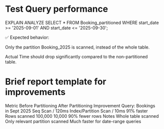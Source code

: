 # Test Query performance
EXPLAIN ANALYZE
SELECT *
FROM Booking_partitioned
WHERE start_date >= '2025-09-01'
  AND start_date <= '2025-09-30';

  ✅ Expected behavior:

Only the partition Booking_2025 is scanned, instead of the whole table.

Actual Time should drop significantly compared to the non-partitioned table.

# Brief report template for improvements
Metric	Before Partitioning	After Partitioning	Improvement
Query: Bookings in Sept 2025	Seq Scan / 120ms	Index/Partition Scan / 10ms	91% faster
Rows scanned	100,000	10,000	90% fewer rows
Notes	Whole table scanned	Only relevant partition scanned	Much faster for date-range queries
